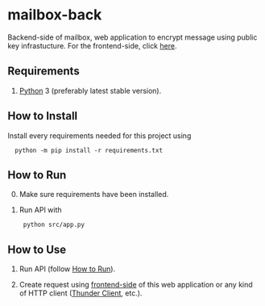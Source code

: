 # mailbox-back

Backend-side of mailbox, web application to encrypt message using public key infrastucture. For the frontend-side, click [here](https://github.com/izharul-haq/mailbox-front).

## Requirements

1. [Python](https://www.python.org/) 3 (preferably latest stable version).

## How to Install

Install every requirements needed for this project using

      python -m pip install -r requirements.txt

## How to Run

0. Make sure requirements have been installed.

1. Run API with

        python src/app.py

## How to Use

1. Run API (follow [How to Run](#how-to-run)).

2. Create request using [frontend-side](https://github.com/izharul-haq/mailbox-front) of this web application or any kind of HTTP client ([Thunder Client](https://www.thunderclient.io/), etc.).
